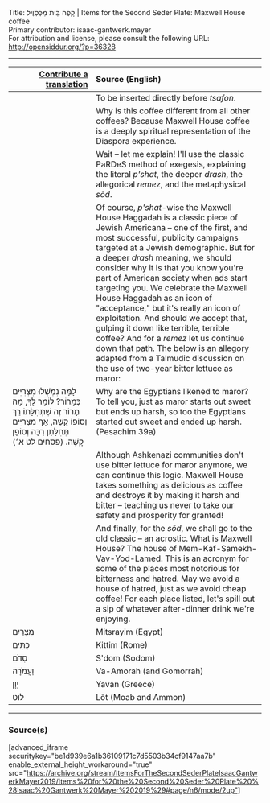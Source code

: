 <html>
<head></head>
<body>
Title: קָפֶה בֵּית מַכְּסְוֶיל | Items for the Second Seder Plate: Maxwell House coffee<br />
Primary contributor: isaac-gantwerk.mayer<br />
For attribution and license, please consult the following URL: <a href="http://opensiddur.org/?p=36328">http://opensiddur.org/?p=36328</a>
<p />
<hr />

 
<table style="margin-left: auto;margin-right: auto;" class="draggable">
<thead><tr><th id="x" style="text-align: right;"><a href="/contribute/upload">Contribute a translation</a></th><th style="text-align: left;">Source (English)</th></tr></thead>
<tbody>
<tr><td style="vertical-align:top;" width="33%">
<div class="liturgy"><span lang="he">

</span></div></td>
 
<td style="vertical-align:top;">
<div class="english">
<span class="instruction">To be inserted directly before <em>tsafon</em>.</span>
</div></td></tr>


<tr><td style="vertical-align:top;">
<div class="liturgy"><span lang="he">

</span></div></td>
 
<td style="vertical-align:top;">
<div class="english">
Why is this coffee different from all other coffees? Because Maxwell House coffee is a deeply spiritual representation of the Diaspora experience.
</div></td></tr>


<tr><td style="vertical-align:top;">
<div class="liturgy"><span lang="he">

</span></div></td>
 
<td style="vertical-align:top;">
<div class="english">
Wait – let me explain! I'll use the classic PaRDeS method of exegesis, explaining the literal <em>p'shat</em>, the deeper <em>drash</em>, the allegorical <em>remez</em>, and the metaphysical <em>sōd</em>.
</div></td></tr>


<tr><td style="vertical-align:top;">
<div class="liturgy"><span lang="he">

</span></div></td>
 
<td style="vertical-align:top;">
<div class="english">
Of course, <em>p'shat</em>-wise the Maxwell House Haggadah is a classic piece of Jewish Americana – one of the first, and most successful, publicity campaigns targeted at a Jewish demographic. But for a deeper <em>drash</em> meaning, we should consider why it is that you know you're part of American society when ads start targeting you. We celebrate the Maxwell House Haggadah as an icon of "acceptance," but it's really an icon of exploitation. And should we accept that, gulping it down like terrible, terrible coffee? And for a <em>remez</em> let us continue down that path. The below is an allegory adapted from a Talmudic discussion on the use of two-year bitter lettuce as maror:
</div></td></tr>


<tr><td style="vertical-align:top;">
<div class="commentary"><span lang="he">
לָמָּה נִמְשְׁלוּ מִצְרִיִּים כְּמָרוֹר? לוֹמַר לָךְ, מַה מָרוֹר זֶה שֶׁתְּחִלָּתוֹ רַךְ וְסוֹפוֹ קָשֶׁה, אַף מִצְרִיִּים תְּחִלָּתָן רַכָּה וְסוֹפָן קָשֶׁה. <span class="citation">(פסחים לט א׳)</span>
</span></div></td>
 
<td style="vertical-align:top;">
<div class="english">
Why are the Egyptians likened to maror? To tell you, just as maror starts out sweet but ends up harsh, so too the Egyptians started out sweet and ended up harsh. <span class="citation">(Pesachim 39a)</span>
</div></td></tr>


<tr><td style="vertical-align:top;">
<div class="liturgy"><span lang="he">

</span></div></td>
 
<td style="vertical-align:top;">
<div class="english">
Although Ashkenazi communities don't use bitter lettuce for maror anymore, we can continue this logic. Maxwell House takes something as delicious as coffee and destroys it by making it harsh and bitter – teaching us never to take our safety and prosperity for granted!
</div></td></tr>


<tr><td style="vertical-align:top;">
<div class="liturgy"><span lang="he">

</span></div></td>
 
<td style="vertical-align:top;">
<div class="english">
And finally, for the <em>sōd</em>, we shall go to the old classic – an acrostic. What is Maxwell House? The house of Mem-Kaf-Samekh-Vav-Yod-Lamed. This is an acronym for some of the places most notorious for bitterness and hatred. May we avoid a house of hatred, just as we avoid cheap coffee! For each place listed, let's spill out a sip of whatever after-dinner drink we're enjoying.
</div></td></tr>


<tr><td style="vertical-align:top;">
<div class="liturgy"><span lang="he">
<span class="acrostic">מִ</span>צְרַיִם 
</span></div></td>
 
<td style="vertical-align:top;">
<div class="english">
<span class="acrostic">M</span>itsrayim (Egypt)
</div></td></tr>


<tr><td style="vertical-align:top;">
<div class="liturgy"><span lang="he">
<span class="acrostic">כִּ</span>תִּים 
</span></div></td>
 
<td style="vertical-align:top;">
<div class="english">
<span class="acrostic">K</span>ittim (Rome)
</div></td></tr>


<tr><td style="vertical-align:top;">
<div class="liturgy"><span lang="he">
<span class="acrostic">סְ</span>דֹם 
</span></div></td>
 
<td style="vertical-align:top;">
<div class="english">
<span class="acrostic">S</span>'dom (Sodom)
</div></td></tr>


<tr><td style="vertical-align:top;">
<div class="liturgy"><span lang="he">
<span class="acrostic">וַ</span>עֲמֹרָה
</span></div></td>
 
<td style="vertical-align:top;">
<div class="english">
<span class="acrostic">V</span>a-Amorah (and Gomorrah)
</div></td></tr>


<tr><td style="vertical-align:top;">
<div class="liturgy"><span lang="he">
<span class="acrostic">יָ</span>וָן 
</span></div></td>
 
<td style="vertical-align:top;">
<div class="english">
<span class="acrostic">Y</span>avan (Greece)
</div></td></tr>


<tr><td style="vertical-align:top;">
<div class="liturgy"><span lang="he">
<span class="acrostic">ל</span>וֹט
</span></div></td>
 
<td style="vertical-align:top;">
<div class="english">
<span class="acrostic">L</span>ōt (Moab and Ammon)
</div></td></tr>
</tbody></table>

<hr />

<h3>Source(s)</h3>

[advanced_iframe securitykey="be1d939e6a1b36109171c7d5503b34cf9147aa7b" enable_external_height_workaround="true" src="https://archive.org/stream/ItemsForTheSecondSederPlateIsaacGantwerkMayer2019/Items%20for%20the%20Second%20Seder%20Plate%20%28Isaac%20Gantwerk%20Mayer%202019%29#page/n6/mode/2up"]

&nbsp;


</body>
</html>